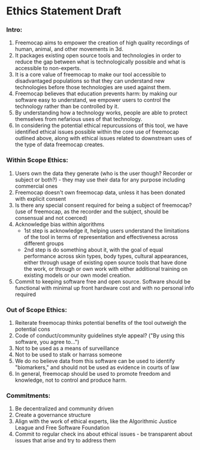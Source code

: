 # Ethics Statement Draft

### Intro:
1. Freemocap aims to empower the creation of high quality recordings of human, animal, and other movements in 3d.
2. It packages existing open source tools and technologies in order to reduce the gap between what is technologically possible and what is accessible to non-experts.
3. It is a core value of freemocap to make our tool accessible to disadvantaged populations so that they can understand new technologies before those technologies are used against them.
4. Freemocap believes that education prevents harm: by making our software easy to understand, we empower users to control the technology rather than be controlled by it.
5. By understanding how a technology works, people are able to protect themselves from nefarious uses of that technology.
6. In considering the potential ethical repurcussions of this tool, we have identified ethical issues possible within the core use of freemocap outlined above, along with ethical issues related to downstream uses of the type of data freemocap creates.

### Within Scope Ethics:
1. Users own the data they generate (who is the user though? Recorder or subject or both?) - they may use their data for any purpose including commercial ones
2. Freemocap doesn't own freemocap data, unless it has been donated with explicit consent
3. Is there any special consent required for being a subject of freemocap? (use of freemocap, as the recorder and the subject, should be consensual and not coerced)
4. Acknowledge bias within algorithms 
    - 1st step is acknowledge it, helping users understand the limitations of the tool in terms of representation and effectiveness across different groups
    - 2nd step is do something about it, with the goal of equal performance across skin types, body types, cultural appearances, either through usage of existing open source tools that have done the work, or through or own work with either additional training on existing models or our own model creation.
5. Commit to keeping software free and open source. Software should be functional with minimal up front hardware cost and with no personal info required

### Out of Scope Ethics:
1. Reiterate freemocap thinks potential benefits of the tool outweigh the potential cons
2. Code of conduct/community guidelines style appeal? ("By using this software, you agree to...")
3. Not to be used as a means of surveillance
4. Not to be used to stalk or harrass someone
5. We do no believe data from this software can be used to identify "biomarkers," and should not be used as evidence in courts of law
6. In general, freemocap should be used to promote freedom and knowledge, not to control and produce harm.

### Commitments:
1. Be decentralized and community driven
2. Create a governance structure
3. Align with the work of ethical experts, like the Algorithmic Justice League and Free Software Foundation
4. Commit to regular check ins about ethical issues - be transparent about issues that arise and try to address them
